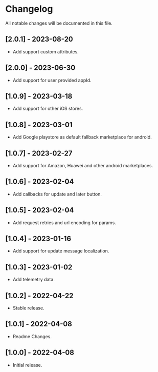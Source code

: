 # Changelog

All notable changes will be documented in this file.

## [2.0.1] - 2023-08-20
* Add support custom attributes.

## [2.0.0] - 2023-06-30
* Add support for user provided appId.

## [1.0.9] - 2023-03-18
* Add support for other iOS stores.

## [1.0.8] - 2023-03-01
* Add Google playstore as default fallback marketplace for android.

## [1.0.7] - 2023-02-27
* Add support for Amazon, Huawei and other android marketplaces.

## [1.0.6] - 2023-02-04
* Add callbacks for update and later button.

## [1.0.5] - 2023-02-04
* Add request retries and url encoding for params.

## [1.0.4] - 2023-01-16
* Add support for update message localization.

## [1.0.3] - 2023-01-02
* Add telemetry data.

## [1.0.2] - 2022-04-22
* Stable release.

## [1.0.1] - 2022-04-08
* Readme Changes.

## [1.0.0] - 2022-04-08
* Initial release.
